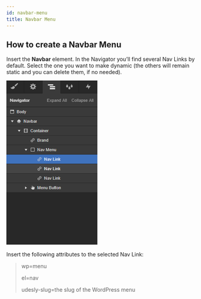 ```yaml
---
id: navbar-menu   
title: Navbar Menu
---
```


## How to create a Navbar Menu

Insert the **Navbar** element. In the Navigator you’ll find several Nav Links by default. Select the one you want to make dynamic (the others will remain static and you can delete them, if no needed).

![](assets/navbar-menu.png)

Insert the following attributes to the selected Nav Link:

> wp=menu
>
> el=nav
>
> udesly-slug=the slug of the WordPress menu
